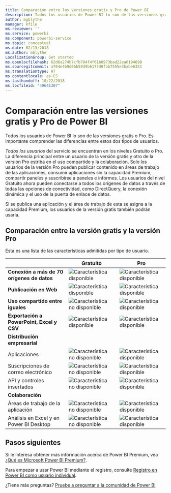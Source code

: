 ```yaml
---
title: Comparación entre las versiones gratis y Pro de Power BI
description: Todos los usuarios de Power BI lo son de las versiones gratis o Pro. Es importante comprender las diferencias entre estos dos tipos de usuarios.
author: mgblythe
manager: kfile
ms.reviewer: ''
ms.service: powerbi
ms.component: powerbi-service
ms.topic: conceptual
ms.date: 02/13/2018
ms.author: mblythe
LocalizationGroup: Get started
ms.openlocfilehash: 62d6a274b7cfb784f4f61b0973bad22ea6194698
ms.sourcegitcommit: a764e4b9d06b50d9b6173d0fbb7555e3babe6351
ms.translationtype: HT
ms.contentlocale: es-ES
ms.lasthandoff: 10/22/2018
ms.locfileid: "49641307"
---
```

# <a name="power-bi-free-vs-pro"></a>Comparación entre las versiones gratis y Pro de Power BI

Todos los usuarios de Power BI lo son de las versiones gratis o Pro. Es importante comprender las diferencias entre estos dos tipos de usuarios.

*Todos los usuarios* del servicio se encuentran en los niveles Gratuito o Pro. La diferencia principal entre un usuario de la versión gratis y otro de la versión Pro estriba en el uso compartido y la colaboración. Solo los usuarios de la versión Pro pueden publicar contenido en áreas de trabajo de las aplicaciones, consumir aplicaciones sin la capacidad Premium, compartir paneles y suscribirse a paneles e informes. Los usuarios del nivel Gratuito ahora pueden conectarse a todos los orígenes de datos a través de todas las opciones de conectividad, como DirectQuery, la conexión dinámica y el uso de la puerta de enlace de datos.

Si se publica una aplicación y el área de trabajo de esta se asigna a la capacidad Premium, los usuarios de la versión gratis también podrán usarla.

## <a name="free-vs-pro-comparison"></a>Comparación entre la versión gratis y la versión Pro
Esta es una lista de las características admitidas por tipo de usuario.

|  | Gratuito | Pro |
| --- | --- | --- |
| **Conexión a más de 70 orígenes de datos** |![Característica disponible](media/features-license-type/available.png) |![Característica disponible](media/features-license-type/available.png) |
| **Publicación en Web** |![Característica disponible](media/features-license-type/available.png) |![Característica disponible](media/features-license-type/available.png) |
| **Uso compartido entre iguales** |![Característica no disponible](media/features-license-type/not-available.png) |![Característica disponible](media/features-license-type/available.png) |
| **Exportación a PowerPoint, Excel y CSV** |![Característica disponible](media/features-license-type/available.png) |![Característica disponible](media/features-license-type/available.png) |
| **Distribución empresarial** | | |
| Aplicaciones |![Característica no disponible](media/features-license-type/not-available.png) |![Característica disponible](media/features-license-type/available.png) |
| Suscripciones de correo electrónico |![Característica no disponible](media/features-license-type/not-available.png) |![Característica disponible](media/features-license-type/available.png) |
| API y controles insertados |![Característica no disponible](media/features-license-type/not-available.png) |![Característica disponible](media/features-license-type/available.png) |
| **Colaboración** | | |
| Áreas de trabajo de la aplicación |![Característica no disponible](media/features-license-type/not-available.png) |![Característica disponible](media/features-license-type/available.png) |
| Análisis en Excel y en Power BI Desktop |![Característica no disponible](media/features-license-type/not-available.png) |![Característica disponible](media/features-license-type/available.png) |

## <a name="next-steps"></a>Pasos siguientes

Si le interesa obtener más información acerca de Power BI Premium, vea [¿Qué es Microsoft Power BI Premium?](service-premium.md).

Para empezar a usar Power BI mediante el registro, consulte [Registro en Power BI como usuario individual](service-self-service-signup-for-power-bi.md).

¿Tiene más preguntas? [Pruebe a preguntar a la comunidad de Power BI](https://community.powerbi.com/)